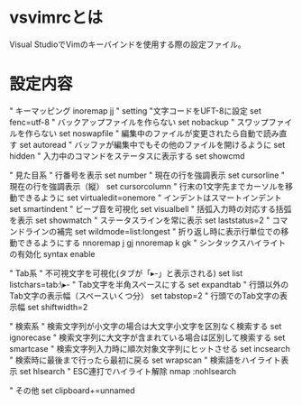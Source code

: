 # vsvimrcとは

Visual StudioでVimのキーバインドを使用する際の設定ファイル。

# 設定内容

" キーマッピング
inoremap <silent> jj <ESC> 
" setting
"文字コードをUFT-8に設定
set fenc=utf-8
" バックアップファイルを作らない
set nobackup
" スワップファイルを作らない
set noswapfile
" 編集中のファイルが変更されたら自動で読み直す
set autoread
" バッファが編集中でもその他のファイルを開けるように
set hidden
" 入力中のコマンドをステータスに表示する
set showcmd


" 見た目系
" 行番号を表示
set number
" 現在の行を強調表示
set cursorline
" 現在の行を強調表示（縦）
set cursorcolumn
" 行末の1文字先までカーソルを移動できるように
set virtualedit=onemore
" インデントはスマートインデント
set smartindent
" ビープ音を可視化
set visualbell
" 括弧入力時の対応する括弧を表示
set showmatch
" ステータスラインを常に表示
set laststatus=2
" コマンドラインの補完
set wildmode=list:longest
" 折り返し時に表示行単位での移動できるようにする
nnoremap j gj
nnoremap k gk
" シンタックスハイライトの有効化
syntax enable


" Tab系
" 不可視文字を可視化(タブが「▸-」と表示される)
set list listchars=tab:\▸\-
" Tab文字を半角スペースにする
set expandtab
" 行頭以外のTab文字の表示幅（スペースいくつ分）
set tabstop=2
" 行頭でのTab文字の表示幅
set shiftwidth=2


" 検索系
" 検索文字列が小文字の場合は大文字小文字を区別なく検索する
set ignorecase
" 検索文字列に大文字が含まれている場合は区別して検索する
set smartcase
" 検索文字列入力時に順次対象文字列にヒットさせる
set incsearch
" 検索時に最後まで行ったら最初に戻る
set wrapscan
" 検索語をハイライト表示
set hlsearch
" ESC連打でハイライト解除
nmap <Esc><Esc> :nohlsearch<CR><Esc>

" その他
set clipboard+=unnamed
